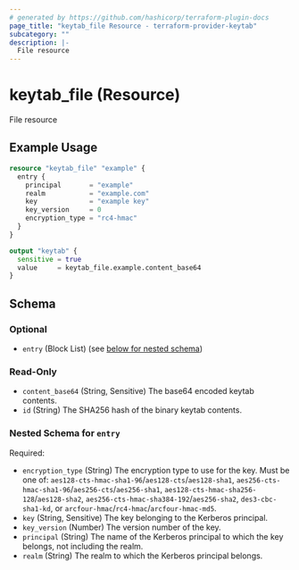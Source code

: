 ```yaml
---
# generated by https://github.com/hashicorp/terraform-plugin-docs
page_title: "keytab_file Resource - terraform-provider-keytab"
subcategory: ""
description: |-
  File resource
---
```


# keytab_file (Resource)

File resource

## Example Usage

```terraform
resource "keytab_file" "example" {
  entry {
    principal       = "example"
    realm           = "example.com"
    key             = "example key"
    key_version     = 0
    encryption_type = "rc4-hmac"
  }
}

output "keytab" {
  sensitive = true
  value     = keytab_file.example.content_base64
}
```

<!-- schema generated by tfplugindocs -->
## Schema

### Optional

- `entry` (Block List) (see [below for nested schema](#nestedblock--entry))

### Read-Only

- `content_base64` (String, Sensitive) The base64 encoded keytab contents.
- `id` (String) The SHA256 hash of the binary keytab contents.

<a id="nestedblock--entry"></a>
### Nested Schema for `entry`

Required:

- `encryption_type` (String) The encryption type to use for the key. Must be one of: `aes128-cts-hmac-sha1-96`/`aes128-cts`/`aes128-sha1`, `aes256-cts-hmac-sha1-96`/`aes256-cts`/`aes256-sha1`, `aes128-cts-hmac-sha256-128`/`aes128-sha2`, `aes256-cts-hmac-sha384-192`/`aes256-sha2`, `des3-cbc-sha1-kd`, or `arcfour-hmac`/`rc4-hmac`/`arcfour-hmac-md5`.
- `key` (String, Sensitive) The key belonging to the Kerberos principal.
- `key_version` (Number) The version number of the key.
- `principal` (String) The name of the Kerberos principal to which the key belongs, not including the realm.
- `realm` (String) The realm to which the Kerberos principal belongs.


